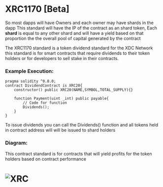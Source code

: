 # **XRC1170** [Beta]

So most dapps will have Owners and each owner may have shards in the dapp This standard will have the IP of the contract as an shard token, Each **shard** is equal to any other shard and will have a yield based on that proportion the the overall pool of capital generated by the contract

The XRC1170 standard is a token dividend standard for the XDC Network this standard is for smart contracts that require dividends to their token holders or for developers to sell stake in their contracts.

### **Example Execution:**

```solidity
pragma solidity ^0.8.0;
contract DividendContract is XRC20{
	constructor() public XRC20(NAME,SYMBOL,TOTAL_SUPPLY){}
	
	function Payment(uint _int) public payable{
		// Code for function
		Dividends();	
	}
}
```

To issue dividends you can call the Dividends() function and all tokens held in contract address  will will be issued to shard holders

### **Diagram:**

This contract standard is for contracts that will yield profits for the token holders based on contract performance

# ![XRC](https://user-images.githubusercontent.com/16103963/141028633-bd7a483c-e422-4b9a-b3ec-df7c9c8026ae.png)
